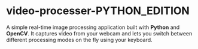 # video-processer-PYTHON_EDITION
A simple real-time image processing application built with **Python** and **OpenCV**.   It captures video from your webcam and lets you switch between different processing modes on the fly using your keyboard.
